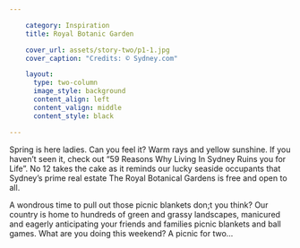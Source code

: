 ```yaml
---

    category: Inspiration
    title: Royal Botanic Garden

    cover_url: assets/story-two/p1-1.jpg
    cover_caption: "Credits: © Sydney.com"

    layout:
      type: two-column
      image_style: background
      content_align: left
      content_valign: middle
      content_style: black

---
```


Spring is here ladies. Can you feel it? Warm rays and yellow sunshine. If you haven’t seen it, check out “59 Reasons Why Living In Sydney Ruins you for Life”. No 12 takes the cake as it reminds our lucky seaside occupants that Sydney’s prime real estate The Royal Botanical Gardens is free and open to all. 

A wondrous time to pull out those picnic blankets don;t you think? Our country is home to hundreds of green and grassy landscapes, manicured and eagerly anticipating your friends and families picnic blankets and ball games. What are you doing this weekend? A picnic for two...
